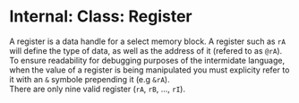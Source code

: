 # Internal: Class: Register
A register is a data handle for a select memory block. A register such as ``rA`` will define the type of data, as well as the address of it (refered to as ``@rA``). To ensure readability for debugging purposes of the intermidate language, when the value of a register is being manipulated you must explicity refer to it with an ``&`` symbole prepending it (e.g ``&rA``).  
There are only nine valid register (``rA``, ``rB``, ..., ``rI``).
